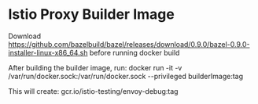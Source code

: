 # Istio Proxy Builder Image

Download https://github.com/bazelbuild/bazel/releases/download/0.9.0/bazel-0.9.0-installer-linux-x86_64.sh before running docker build

After building the builder image, run: docker run -it -v /var/run/docker.sock:/var/run/docker.sock --privileged builderImage:tag 

This will create: gcr.io/istio-testing/envoy-debug:tag
